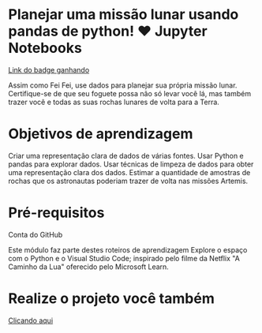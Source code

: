 # Planejar uma missão lunar usando pandas de python! ♥️ Jupyter Notebooks

[Link do badge ganhando](https://learn.microsoft.com/api/achievements/share/pt-br/MarciaPintoBarcelo-0107/N73TV94F?sharingId=B1854C25EB1F0970)

Assim como Fei Fei, use dados para planejar sua própria missão lunar. Certifique-se de que seu foguete possa não só levar você lá, mas também trazer você e todas as suas rochas lunares de volta para a Terra.

# Objetivos de aprendizagem

Criar uma representação clara de dados de várias fontes.
Usar Python e pandas para explorar dados.
Usar técnicas de limpeza de dados para obter uma representação clara dos dados.
Estimar a quantidade de amostras de rochas que os astronautas poderiam trazer de volta nas missões Artemis.

# Pré-requisitos

Conta do GitHub

Este módulo faz parte destes roteiros de aprendizagem
Explore o espaço com o Python e o Visual Studio Code; inspirado pelo filme da Netflix "A Caminho da Lua" oferecido pelo Microsoft Learn.

# Realize o projeto você também 
[Clicando aqui](https://learn.microsoft.com/api/achievements/share/pt-br/MarciaPintoBarcelo-0107/N73TV94F?sharingId=B1854C25EB1F0970)
